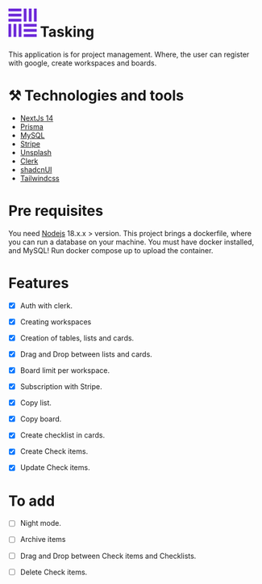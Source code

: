 # <img src='public/logo-indigo.svg' with='30'  heigh='30' /> Tasking

This application is for project management. Where, the user can register with google, create workspaces and boards.

# ⚒ Technologies and tools

- [NextJs 14](https://nextjs.org/)
- [Prisma](https://www.prisma.io/)
- [MySQL](https://www.mysql.com/)
- [Stripe](https://stripe.com)
- [Unsplash](https://unsplash.com/pt-br)
- [Clerk](https://clerk.com/)
- [shadcnUI](https://ui.shadcn.com/)
- [Tailwindcss](https://tailwindcss.com/)

# Pre requisites

You need [Nodejs](https://nodejs.org/en) 18.x.x > version. This project brings a dockerfile, where you can run a database on your machine. You must have docker installed, and MySQL! Run docker compose up to upload the container.

# Features
- [x] Auth with clerk.
- [x] Creating workspaces
- [x] Creation of tables, lists and cards.
- [x] Drag and Drop between lists and cards.
- [x] Board limit per workspace.
- [x] Subscription with Stripe.
- [x] Copy list.
- [x] Copy board.
- [x] Create checklist in cards.
- [x] Create Check items.
- [x] Update Check items.


# To add

- [ ] Night mode.
- [ ] Archive items
- [ ] Drag and Drop between Check items and Checklists.
- [ ] Delete Check items.




